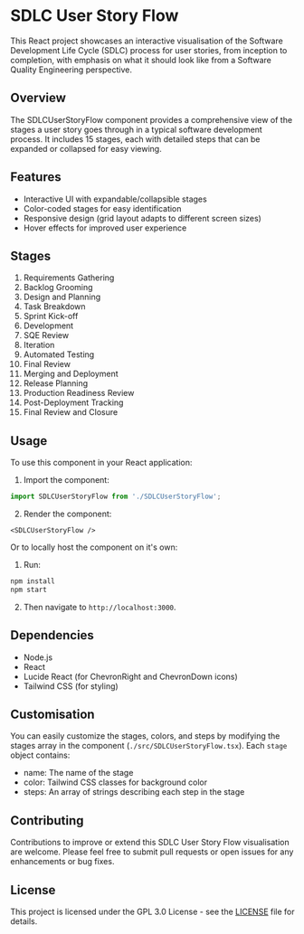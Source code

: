 # SDLC User Story Flow

This React project showcases an interactive visualisation of the Software Development Life Cycle (SDLC) process for user stories, from inception to completion, with emphasis on what it should look like from a Software Quality Engineering perspective.

## Overview

The SDLCUserStoryFlow component provides a comprehensive view of the stages a user story goes through in a typical software development process. It includes 15 stages, each with detailed steps that can be expanded or collapsed for easy viewing.

## Features

- Interactive UI with expandable/collapsible stages
- Color-coded stages for easy identification
- Responsive design (grid layout adapts to different screen sizes)
- Hover effects for improved user experience

## Stages

1. Requirements Gathering
2. Backlog Grooming
3. Design and Planning
4. Task Breakdown
5. Sprint Kick-off
6. Development
7. SQE Review
8. Iteration
9. Automated Testing
10. Final Review
11. Merging and Deployment
12. Release Planning
13. Production Readiness Review
14. Post-Deployment Tracking
15. Final Review and Closure

## Usage

To use this component in your React application:

1. Import the component:
```javascript
import SDLCUserStoryFlow from './SDLCUserStoryFlow';
```

2. Render the component:
```
<SDLCUserStoryFlow />
```

Or to locally host the component on it's own:

1. Run:
```sh
npm install
npm start
```

2. Then navigate to `http://localhost:3000`.

## Dependencies

- Node.js
- React
- Lucide React (for ChevronRight and ChevronDown icons)
- Tailwind CSS (for styling)

## Customisation

You can easily customize the stages, colors, and steps by modifying the stages array in the component (`./src/SDLCUserStoryFlow.tsx`). Each `stage` object contains:

- name: The name of the stage
- color: Tailwind CSS classes for background color
- steps: An array of strings describing each step in the stage

## Contributing

Contributions to improve or extend this SDLC User Story Flow visualisation are welcome. Please feel free to submit pull requests or open issues for any enhancements or bug fixes.

## License

This project is licensed under the GPL 3.0 License - see the [LICENSE](LICENSE) file for details.